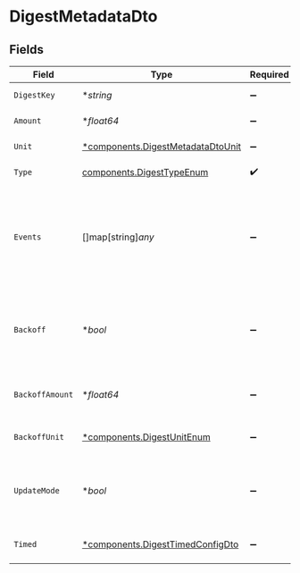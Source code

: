 # DigestMetadataDto


## Fields

| Field                                                                                 | Type                                                                                  | Required                                                                              | Description                                                                           |
| ------------------------------------------------------------------------------------- | ------------------------------------------------------------------------------------- | ------------------------------------------------------------------------------------- | ------------------------------------------------------------------------------------- |
| `DigestKey`                                                                           | **string*                                                                             | :heavy_minus_sign:                                                                    | Optional key for the digest                                                           |
| `Amount`                                                                              | **float64*                                                                            | :heavy_minus_sign:                                                                    | Amount for the digest                                                                 |
| `Unit`                                                                                | [*components.DigestMetadataDtoUnit](../../models/components/digestmetadatadtounit.md) | :heavy_minus_sign:                                                                    | Unit of the digest                                                                    |
| `Type`                                                                                | [components.DigestTypeEnum](../../models/components/digesttypeenum.md)                | :heavy_check_mark:                                                                    | The Digest Type                                                                       |
| `Events`                                                                              | []map[string]*any*                                                                    | :heavy_minus_sign:                                                                    | Optional array of events associated with the digest, represented as key-value pairs   |
| `Backoff`                                                                             | **bool*                                                                               | :heavy_minus_sign:                                                                    | Regular digest: Indicates if backoff is enabled for the regular digest                |
| `BackoffAmount`                                                                       | **float64*                                                                            | :heavy_minus_sign:                                                                    | Regular digest: Amount for backoff                                                    |
| `BackoffUnit`                                                                         | [*components.DigestUnitEnum](../../models/components/digestunitenum.md)               | :heavy_minus_sign:                                                                    | Regular digest: Unit for backoff                                                      |
| `UpdateMode`                                                                          | **bool*                                                                               | :heavy_minus_sign:                                                                    | Regular digest: Indicates if the digest should update                                 |
| `Timed`                                                                               | [*components.DigestTimedConfigDto](../../models/components/digesttimedconfigdto.md)   | :heavy_minus_sign:                                                                    | Configuration for timed digest                                                        |